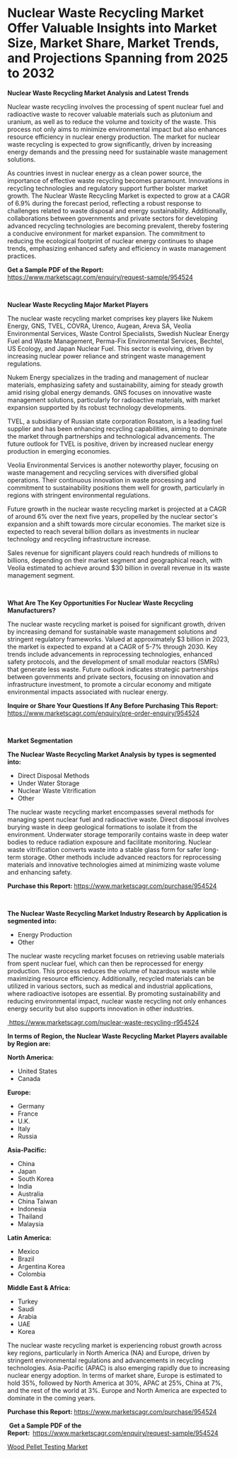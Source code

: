 <p><h1>Nuclear Waste Recycling Market Offer Valuable Insights into Market Size, Market Share, Market Trends, and Projections Spanning from 2025 to 2032</h1></p><p><strong>Nuclear Waste Recycling Market Analysis and Latest Trends</strong></p>
<p><p>Nuclear waste recycling involves the processing of spent nuclear fuel and radioactive waste to recover valuable materials such as plutonium and uranium, as well as to reduce the volume and toxicity of the waste. This process not only aims to minimize environmental impact but also enhances resource efficiency in nuclear energy production. The market for nuclear waste recycling is expected to grow significantly, driven by increasing energy demands and the pressing need for sustainable waste management solutions.</p><p>As countries invest in nuclear energy as a clean power source, the importance of effective waste recycling becomes paramount. Innovations in recycling technologies and regulatory support further bolster market growth. The Nuclear Waste Recycling Market is expected to grow at a CAGR of 6.9% during the forecast period, reflecting a robust response to challenges related to waste disposal and energy sustainability. Additionally, collaborations between governments and private sectors for developing advanced recycling technologies are becoming prevalent, thereby fostering a conducive environment for market expansion. The commitment to reducing the ecological footprint of nuclear energy continues to shape trends, emphasizing enhanced safety and efficiency in waste management practices.</p></p>
<p><strong>Get a Sample PDF of the Report:&nbsp;</strong> <a href="https://www.marketscagr.com/enquiry/request-sample/954524?utm_campaign=2653&utm_medium=2&utm_source=Github&utm_content=ia&utm_term=07032025&utm_id=nuclear-waste-recycling">https://www.marketscagr.com/enquiry/request-sample/954524</a></p>
<p>&nbsp;</p>
<p><strong>Nuclear Waste Recycling Major Market Players</strong></p>
<p><p>The nuclear waste recycling market comprises key players like Nukem Energy, GNS, TVEL, COVRA, Urenco, Augean, Areva SA, Veolia Environmental Services, Waste Control Specialists, Swedish Nuclear Energy Fuel and Waste Management, Perma-Fix Environmental Services, Bechtel, US Ecology, and Japan Nuclear Fuel. This sector is evolving, driven by increasing nuclear power reliance and stringent waste management regulations.</p><p>Nukem Energy specializes in the trading and management of nuclear materials, emphasizing safety and sustainability, aiming for steady growth amid rising global energy demands. GNS focuses on innovative waste management solutions, particularly for radioactive materials, with market expansion supported by its robust technology developments.</p><p>TVEL, a subsidiary of Russian state corporation Rosatom, is a leading fuel supplier and has been enhancing recycling capabilities, aiming to dominate the market through partnerships and technological advancements. The future outlook for TVEL is positive, driven by increased nuclear energy production in emerging economies.</p><p>Veolia Environmental Services is another noteworthy player, focusing on waste management and recycling services with diversified global operations. Their continuous innovation in waste processing and commitment to sustainability positions them well for growth, particularly in regions with stringent environmental regulations.</p><p>Future growth in the nuclear waste recycling market is projected at a CAGR of around 6% over the next five years, propelled by the nuclear sector's expansion and a shift towards more circular economies. The market size is expected to reach several billion dollars as investments in nuclear technology and recycling infrastructure increase.</p><p>Sales revenue for significant players could reach hundreds of millions to billions, depending on their market segment and geographical reach, with Veolia estimated to achieve around $30 billion in overall revenue in its waste management segment.</p></p>
<p>&nbsp;</p>
<p><strong>What Are The Key Opportunities For Nuclear Waste Recycling Manufacturers?</strong></p>
<p><p>The nuclear waste recycling market is poised for significant growth, driven by increasing demand for sustainable waste management solutions and stringent regulatory frameworks. Valued at approximately $3 billion in 2023, the market is expected to expand at a CAGR of 5-7% through 2030. Key trends include advancements in reprocessing technologies, enhanced safety protocols, and the development of small modular reactors (SMRs) that generate less waste. Future outlook indicates strategic partnerships between governments and private sectors, focusing on innovation and infrastructure investment, to promote a circular economy and mitigate environmental impacts associated with nuclear energy.</p></p>
<p><strong>Inquire or Share Your Questions If Any Before Purchasing This Report:</strong> <a href="https://www.marketscagr.com/enquiry/pre-order-enquiry/954524?utm_campaign=2653&utm_medium=2&utm_source=Github&utm_content=ia&utm_term=07032025&utm_id=nuclear-waste-recycling">https://www.marketscagr.com/enquiry/pre-order-enquiry/954524</a></p>
<p>&nbsp;</p>
<p><strong>Market Segmentation</strong></p>
<p><strong>The Nuclear Waste Recycling Market Analysis by types is segmented into:</strong></p>
<p><ul><li>Direct Disposal Methods</li><li>Under Water Storage</li><li>Nuclear Waste Vitrification</li><li>Other</li></ul></p>
<p><p>The nuclear waste recycling market encompasses several methods for managing spent nuclear fuel and radioactive waste. Direct disposal involves burying waste in deep geological formations to isolate it from the environment. Underwater storage temporarily contains waste in deep water bodies to reduce radiation exposure and facilitate monitoring. Nuclear waste vitrification converts waste into a stable glass form for safer long-term storage. Other methods include advanced reactors for reprocessing materials and innovative technologies aimed at minimizing waste volume and enhancing safety.</p></p>
<p><strong>Purchase this Report:&nbsp;</strong><a href="https://www.marketscagr.com/purchase/954524?utm_campaign=2653&utm_medium=2&utm_source=Github&utm_content=ia&utm_term=07032025&utm_id=nuclear-waste-recycling">https://www.marketscagr.com/purchase/954524</a></p>
<p>&nbsp;</p>
<p><strong>The Nuclear Waste Recycling Market Industry Research by Application is segmented into:</strong></p>
<p><ul><li>Energy Production</li><li>Other</li></ul></p>
<p><p>The nuclear waste recycling market focuses on retrieving usable materials from spent nuclear fuel, which can then be reprocessed for energy production. This process reduces the volume of hazardous waste while maximizing resource efficiency. Additionally, recycled materials can be utilized in various sectors, such as medical and industrial applications, where radioactive isotopes are essential. By promoting sustainability and reducing environmental impact, nuclear waste recycling not only enhances energy security but also supports innovation in other industries.</p></p>
<p><a href="https://www.marketscagr.com/nuclear-waste-recycling-r954524?utm_campaign=2653&utm_medium=2&utm_source=Github&utm_content=ia&utm_term=07032025&utm_id=nuclear-waste-recycling">&nbsp;https://www.marketscagr.com/nuclear-waste-recycling-r954524</a></p>
<p><strong>In terms of Region, the Nuclear Waste Recycling Market Players available by Region are:</strong></p>
<p>
    <p> <strong> North America: </strong>
        <ul>
            <li>United States</li>
            <li>Canada</li>
        </ul>
        </p> 
    <p> <strong> Europe: </strong>
        <ul>
            <li>Germany</li>
            <li>France</li>
            <li>U.K.</li>
            <li>Italy</li>
            <li>Russia</li>
        </ul>
        </p> 
    <p> <strong> Asia-Pacific: </strong>
        <ul>
            <li>China</li>
            <li>Japan</li>
            <li>South Korea</li>
            <li>India</li>
            <li>Australia</li>
            <li>China Taiwan</li>
            <li>Indonesia</li>
            <li>Thailand</li>
            <li>Malaysia</li>
        </ul>
        </p> 
    <p> <strong> Latin America: </strong>
        <ul>
            <li>Mexico</li>
            <li>Brazil</li>
            <li>Argentina Korea</li>
            <li>Colombia</li>
        </ul>
        </p> 
    <p> <strong> Middle East & Africa: </strong>
        <ul>
            <li>Turkey</li>
            <li>Saudi</li>
            <li>Arabia</li>
            <li>UAE</li>
            <li>Korea</li>
        </ul>
    </p>
    </p>
<p><p>The nuclear waste recycling market is experiencing robust growth across key regions, particularly in North America (NA) and Europe, driven by stringent environmental regulations and advancements in recycling technologies. Asia-Pacific (APAC) is also emerging rapidly due to increasing nuclear energy adoption. In terms of market share, Europe is estimated to hold 35%, followed by North America at 30%, APAC at 25%, China at 7%, and the rest of the world at 3%. Europe and North America are expected to dominate in the coming years.</p></p>
<p><strong>Purchase this Report: </strong><a href="https://www.marketscagr.com/purchase/954524?utm_campaign=2653&utm_medium=2&utm_source=Github&utm_content=ia&utm_term=07032025&utm_id=nuclear-waste-recycling">https://www.marketscagr.com/purchase/954524</a></p>
<p>&nbsp;<strong>Get a Sample PDF of the Report:&nbsp;&nbsp;</strong><a href="https://www.marketscagr.com/enquiry/request-sample/954524?utm_campaign=2653&utm_medium=2&utm_source=Github&utm_content=ia&utm_term=07032025&utm_id=nuclear-waste-recycling">https://www.marketscagr.com/enquiry/request-sample/954524</a></p>
<p><strong></strong></p>
<p><p><a href="https://github.com/toldenargelia86/Market-Research-Report-List-1/blob/main/wood-pellet-testing-market.md?utm_campaign=2653&utm_medium=2&utm_source=Github&utm_content=ia&utm_term=07032025&utm_id=nuclear-waste-recycling">Wood Pellet Testing Market</a></p></p>